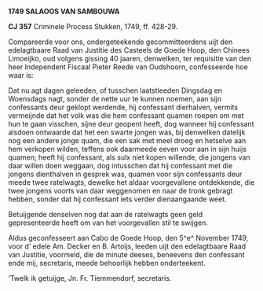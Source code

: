 **1749 SALAOOS VAN SAMBOUWA**

**CJ 357** Criminele Process Stukken, 1749, ff. 428-29.

Compareerde voor ons, ondergeteekende gecommitteerdens uijt den
edelagtbaare Raad van Justitie des Casteels de Goede Hoop, den Chinees
Limoeijko, oud volgens gissing 40 jaaren, denwelken, ter requisitie van
den heer Independent Fiscaal Pieter Reede van Oudshoorn, confesseerde
hoe waar is:

Dat nu agt dagen geleeden, of tusschen laatstleeden Dingsdag en
Woensdags nagt, sonder de nette uur te kunnen noemen, aan sijn
confessants deur geklopt werdende, hij confessant dierhalven, vermits
vermeijnde dat het volk was die hem confessant quamen roepen om met hun
te gaan visschen, sijne deur geopent heeft, dog wanneer hij confessant
alsdoen ontwaarde dat het een swarte jongen was, bij denwelken datelijk
nog een andere jonge quam, die een sak met meel droeg en hetselve aan
hem verkopen wilden, teffens ook daarmeede eeven voor aan in sijn huijs
quamen; heeft hij confessant, als sulx niet kopen willende, die jongens
van daar willen doen weggaan, dog intusschen dat hij confessant met die
jongens dienthalven in gesprek was, quamen voor sijn confessants deur
meede twee ratelwagts, dewelke het aldaar voorgevallene ontdekkende, die
twee jongens voorts van daar weggenomen en naar de tronk gebragt hebben,
sonder dat hij confessant iets verder dienaangaande weet.

Betuijgende denselven nog dat aan de ratelwagts geen geld gepresenteerde
heeft om van het voorgevallen stil te swijgen.

Aldus geconfesseert aan Cabo de Goede Hoop, den 5^e^ November 1749, voor
d’ edele Am. Decker en B. Artoijs, leeden uijt den edelagtbaare Raad van
Justitie, voormeld, die de minute deeses, beneevens den confessant ende
mij, secretaris, meede behoorlijk hebben onderteekent.

’Twelk ik getuijge, Jn. Fr. Tiemmendorf, secretaris.
